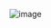 ![image](https://github.com/Gar1s/unity-gamedev-pnu/assets/134232609/9c2f3b64-19bc-43e8-8f00-311adf1961ad)
